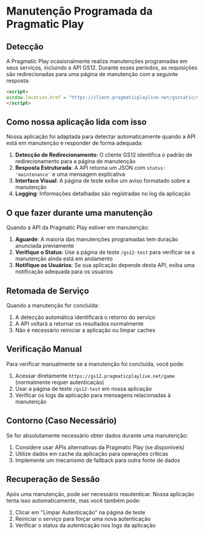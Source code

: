 # Manutenção Programada da Pragmatic Play

## Detecção

A Pragmatic Play ocasionalmente realiza manutenções programadas em seus serviços, incluindo a API GS12. Durante esses períodos, as requisições são redirecionadas para uma página de manutenção com a seguinte resposta:

```html
<script>
window.location.href = "https://client.pragmaticplaylive.net/gsstatic/scheduled-maintenance.html";
</script>
```

## Como nossa aplicação lida com isso

Nossa aplicação foi adaptada para detectar automaticamente quando a API está em manutenção e responder de forma adequada:

1. **Detecção de Redirecionamento**: O cliente GS12 identifica o padrão de redirecionamento para a página de manutenção
2. **Resposta Estruturada**: A API retorna um JSON com `status: 'maintenance'` e uma mensagem explicativa
3. **Interface Visual**: A página de teste exibe um aviso formatado sobre a manutenção
4. **Logging**: Informações detalhadas são registradas no log da aplicação

## O que fazer durante uma manutenção

Quando a API da Pragmatic Play estiver em manutenção:

1. **Aguarde**: A maioria das manutenções programadas tem duração anunciada previamente
2. **Verifique o Status**: Use a página de teste `/gs12-test` para verificar se a manutenção ainda está em andamento
3. **Notifique os Usuários**: Se sua aplicação depende desta API, exiba uma notificação adequada para os usuários

## Retomada de Serviço

Quando a manutenção for concluída:

1. A detecção automática identificará o retorno do serviço
2. A API voltará a retornar os resultados normalmente
3. Não é necessário reiniciar a aplicação ou limpar caches

## Verificação Manual

Para verificar manualmente se a manutenção foi concluída, você pode:

1. Acessar diretamente `https://gs12.pragmaticplaylive.net/game` (normalmente requer autenticação)
2. Usar a página de teste `/gs12-test` em nossa aplicação
3. Verificar os logs da aplicação para mensagens relacionadas à manutenção

## Contorno (Caso Necessário)

Se for absolutamente necessário obter dados durante uma manutenção:

1. Considere usar APIs alternativas da Pragmatic Play (se disponíveis)
2. Utilize dados em cache da aplicação para operações críticas
3. Implemente um mecanismo de fallback para outra fonte de dados

## Recuperação de Sessão

Após uma manutenção, pode ser necessário reautenticar. Nossa aplicação tenta isso automaticamente, mas você também pode:

1. Clicar em "Limpar Autenticação" na página de teste
2. Reiniciar o serviço para forçar uma nova autenticação
3. Verificar o status da autenticação nos logs da aplicação